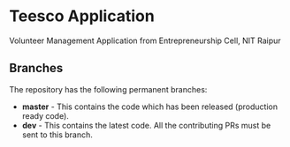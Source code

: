 # Teesco Application

Volunteer Management Application from Entrepreneurship Cell, NIT Raipur

## Branches

The repository has the following permanent branches:

* **master** - This contains the code which has been released (production ready code).
* **dev** - This contains the latest code. All the contributing PRs must be sent to this branch.

